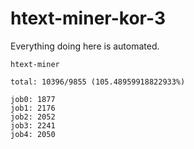 # htext-miner-kor-3

Everything doing here is automated.

```
htext-miner

total: 10396/9855 (105.48959918822933%)

job0: 1877
job1: 2176
job2: 2052
job3: 2241
job4: 2050
```